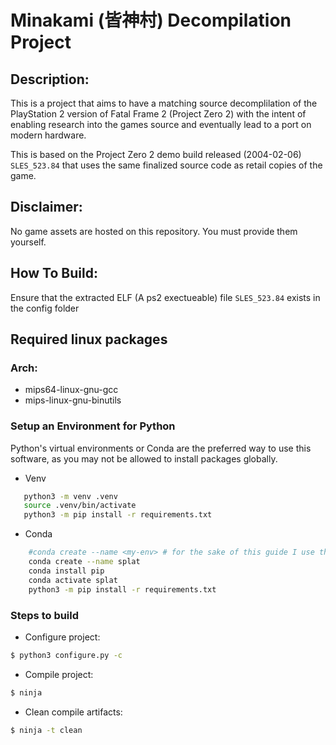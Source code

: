 # Minakami (皆神村) Decompilation Project
## Description:
This is a project that aims to have a matching source decomplilation of the PlayStation 2 version of Fatal Frame 2 (Project Zero 2) with the intent of enabling research into the games source and eventually lead to a port on modern hardware.

This is based on the Project Zero 2 demo build released (2004-02-06) `SLES_523.84` that uses the same finalized source code as retail copies of the game.

## Disclaimer:
No game assets are hosted on this repository. You must provide them yourself.


## How To Build:
Ensure that the extracted ELF (A ps2 exectueable) file `SLES_523.84` exists in the config folder

## Required linux packages
### Arch:
- mips64-linux-gnu-gcc
- mips-linux-gnu-binutils


### Setup an Environment for Python
Python's virtual environments or Conda are the preferred way to use this software, as you may not be allowed to install packages globally. 

- Venv
 ```bash
    python3 -m venv .venv
    source .venv/bin/activate
    python3 -m pip install -r requirements.txt
 ```

- Conda 
```bash
    #conda create --name <my-env> # for the sake of this guide I use the name splat
    conda create --name splat
    conda install pip
    conda activate splat
    python3 -m pip install -r requirements.txt
```

### Steps to build 

- Configure project:

```bash
$ python3 configure.py -c
```

- Compile project:

```bash
$ ninja
```

- Clean compile artifacts:

```bash
$ ninja -t clean
```
